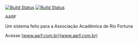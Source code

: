 [![Build Status](https://travis-ci.com/MaiconLan/aarf.svg?token=gdz9sSVsYVgv1QjHXxkD&branch=feature/travis-ci)](https://travis-ci.com/MaiconLan/aarf.svg?token=gdz9sSVsYVgv1QjHXxkD&branch=master)
[![Build Status](https://img.shields.io/badge/vers%C3%A3o-1.7.5-blue)](https://img.shields.io/badge/vers%C3%A3o-1.8.1-blue?style=for-the-badge&logo=appveyor)



AARF

Um sistema feito para a Associação Acadêmica de Rio Fortuna


Acesse [www.aarf.com.br](www.aarf.com.br)
